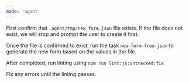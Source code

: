 ```yaml
---
mode: 'agent'
---
```

First confirm that `.agent/tmp/new_form.json` file exists. If the file does not exist, we will stop and prompt the user to create it first.

Once the file is confirmed to exist, run the task `new-form-from-json` to generate the new form based on the values in the file.

After completed, run linting using
`npm run lint:js:untracked:fix`

Fix any errors until the linting passes.